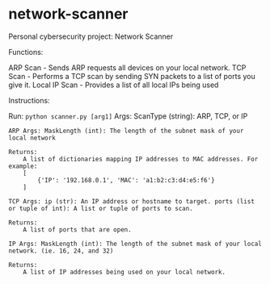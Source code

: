 # network-scanner
Personal cybersecurity project: Network Scanner

Functions:

ARP Scan - Sends ARP requests all devices on your local network.
TCP Scan - Performs a TCP scan by sending SYN packets to a list of ports you give it.
Local IP Scan - Provides a list of all local IPs being used

Instructions:

Run: `python scanner.py [arg1]`
Args: 
    ScanType (string): ARP, TCP, or IP


`ARP Args:
        MaskLength (int): The length of the subnet mask of your local network`

    Returns:
        A list of dictionaries mapping IP addresses to MAC addresses. For example:
        [
            {'IP': '192.168.0.1', 'MAC': 'a1:b2:c3:d4:e5:f6'}
        ]

`TCP Args:
      ip (str): An IP address or hostname to target.
      ports (list or tuple of int): A list or tuple of ports to scan.`

    Returns:
        A list of ports that are open.

`IP Args:
        MaskLength (int): The length of the subnet mask of your local network. (ie. 16, 24, and 32)`

    Returns:
        A list of IP addresses being used on your local network.
